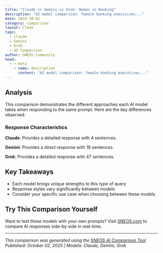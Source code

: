```yaml
---
title: "Claude vs Gemini vs Grok: Women in Banking"
description: "AI model comparison: female banking executives..."
date: 2025-10-02
category: comparison
layout: Clean
tags:
  - Claude
  - Gemini
  - Grok
  - AI Comparison
author: SNEOS Community
head:
  - - meta
    - name: description
      content: "AI model comparison: female banking executives..."
---
```


<ChatComparison
  title="Claude vs Gemini vs Grok: Women in Banking"
  prompt="female banking executives"
  :responses='{
    "Claude": "Female banking executives have made significant strides in an industry that was historically male-dominated. Here are some key points about women in banking leadership:\n\n## Notable Current and Recent Leaders\n\n**Current Executives:**\n- **Jane Fraser** - CEO of Citigroup (first woman to lead a major U.S. bank)\n- **Marianne Lake** - CEO of Consumer \u0026 Community Banking at JPMorgan Chase\n- **Jennifer Piepszak** - Co-CEO of Commercial \u0026 Investment Bank at JPMorgan Chase\n- **Alison Rose** - CEO of NatWest Group (UK)\n\n**Notable Past Leaders:**\n- **Abigail Johnson** - CEO of Fidelity Investments\n- **Ellen Costello** - Former CEO of BNY Mellon Wealth Management\n- **Ruth Porat** - CFO of Alphabet (formerly Goldman Sachs CFO)\n\n## Progress and Challenges\n\n**Positive Trends:**\n- Increasing representation in C-suite and board positions\n- More women in senior risk, compliance, and operational roles\n- Growing pipeline of female talent in mid-level management\n\n**Ongoing Challenges:**\n- Still underrepresented at the CEO level of major banks\n- Pay gaps persist in some institutions\n- Work-life balance pressures in demanding roles\n\n## Industry Impact\n\nFemale executives have often been credited with:\n- Bringing diverse perspectives to risk management\n- Emphasizing stakeholder capitalism and ESG initiatives\n- Improving corporate governance and compliance cultures\n\nWould you like me to focus on any particular aspect, such as specific leaders, career paths, or industry trends?",
    "Gemini": "Okay, I can provide you with information about female banking executives. To give you the most relevant information, tell me what you\u0027re interested in knowing. For example, are you looking for:\n\n*   **A list of prominent female banking executives?** (e.g., CEOs, CFOs, etc.)\n*   **Statistics on the representation of women in banking leadership?** (e.g., percentage of female executives)\n*   **Information on the challenges and opportunities for women in banking?**\n*   **Resources for women in banking?** (e.g., organizations, mentorship programs)\n*   **Historical information on women in banking?**\n*   **Specific examples of successful female banking executives and their stories?**\n*   **Information about companies with strong female leadership in the banking sector?**\n*   **Salary and compensation data for female banking executives?**\n\nOnce you tell me what you\u0027re looking for, I can provide more specific and helpful information.\n",
    "Grok": "Female banking executives have made significant strides in what has traditionally been a male-dominated industry. Their leadership, innovation, and contributions are reshaping the financial sector globally. Below is an overview of notable female banking executives, key challenges they face, and their impact on the industry.\n\n### Notable Female Banking Executives\n1. **Jane Fraser (CEO, Citigroup)**  \n   - Jane Fraser made history as the first woman to lead a major Wall Street bank when she became CEO of Citigroup in 2021.  \n   - Under her leadership, Citi has focused on streamlining operations, exiting non-core markets, and emphasizing sustainable finance.  \n   - Background: Fraser has over 30 years of experience in banking, with roles spanning consumer banking, wealth management, and strategy.\n\n2. **Ana Bot\u00EDn (Executive Chairman, Banco Santander)**  \n   - Ana Bot\u00EDn has been at the helm of Banco Santander, one of Spain\u0027s largest banks, since 2014.  \n   - She has driven digital transformation initiatives and expanded the bank\u0027s global presence.  \n   - Background: A third-generation banker, Bot\u00EDn has a strong legacy in the industry and a focus on innovation.\n\n3. **Abigail Johnson (Chairman and CEO, Fidelity Investments)**  \n   - Leading one of the largest asset management firms globally, Johnson oversees Fidelity\u0027s operations, which manage trillions in assets.  \n   - She has pushed for technological advancements and cryptocurrency integration.  \n   - Background: Johnson joined the family business in 1988 and rose through the ranks to become CEO in 2014.\n\n4. **Adena Friedman (President and CEO, Nasdaq)**  \n   - Friedman is a prominent figure in financial markets as the head of Nasdaq, overseeing one of the world\u2019s leading stock exchanges.  \n   - She has advanced Nasdaq\u0027s focus on technology and data analytics.  \n   - Background: Friedman has held various leadership roles at Nasdaq since joining in 1993.\n\n5. **Mary Callahan Erdoes (CEO, J.P. Morgan Asset \u0026 Wealth Management)**  \n   - Erdoes oversees one of the largest asset and wealth management divisions in the world at J.P. Morgan.  \n   - She is known for her client-focused leadership and strategic growth initiatives.  \n   - Background: With decades of experience in finance, she has been with J.P. Morgan since 1996.\n\n### Challenges Faced by Female Banking Executives\nDespite their achievements, female banking executives often encounter unique challenges:\n- **Gender Bias and Stereotypes**: Women in leadership roles may face unconscious bias, with their decisions or authority questioned more frequently than their male counterparts.\n- **Work-Life Balance**: The demanding nature of executive roles can disproportionately affect women due to societal expectations around family and caregiving responsibilities.\n- **Underrepresentation**: Women remain underrepresented in C-suite roles in banking. According to a 2023 report by McKinsey \u0026 Company, women hold only about 20% of senior leadership positions in financial services.\n- **Glass Ceiling**: Breaking through to top roles often requires overcoming systemic barriers and limited access to mentorship or sponsorship.\n\n### Impact on the Industry\nFemale banking executives are driving meaningful change in the financial sector:\n- **Diversity and Inclusion**: Their presence at the top fosters policies that promote gender equity and diversity within organizations.\n- **Innovation**: Leaders like Jane Fraser and Abigail Johnson are prioritizing technology and digitization, ensuring their firms remain competitive in a rapidly evolving industry.\n- **Sustainable Finance**: Many female executives advocate for environmental, social, and governance (ESG) initiatives, aligning banking practices with broader societal goals.\n- **Mentorship**: They often serve as role models and mentors for aspiring women in finance, helping to build the next generation of leaders.\n\n### Statistics on Women in Banking Leadership\n- A 2022 study by Deloitte found that women hold only 6% of CEO positions in global financial institutions, despite comprising nearly half of the entry-level workforce in the sector.\n- Progress is slow but steady: The percentage of women on bank boards globally increased from 20% in 2016 to 25% in 2022, according to EY.\n- Firms with greater gender diversity in leadership often outperform their peers financially, as noted in a 2020 McKinsey report, which found that companies in the top quartile for gender diversity on executive teams were 25% more likely to have above-average profitability.\n\n### How to Support Female Banking Executives\n- **Corporate Policies**: Companies can implement mentorship programs, flexible work arrangements, and transparent promotion criteria to support women\u2019s career advancement.\n- **Cultural Shifts**: Addressing unconscious bias through training and fostering inclusive workplace cultures is critical.\n- **Networking Opportunities**: Women-specific professional networks and events can provide female executives with resources and visibility.\n\nFemale banking executives are paving the way for a more equitable and innovative financial industry. Their leadership not only breaks barriers but also sets new standards for excellence and inclusivity. If you\u0027re looking for specific data, profiles of other executives, or information on women in banking in a particular region or sector, let me know!"
  }'
  published-date="14:18"
/>

## Analysis

This comparison demonstrates the different approaches each AI model takes when responding to the same prompt. Here are the key differences observed:

### Response Characteristics

**Claude**: Provides a detailed response with 4 sentences. 

**Gemini**: Provides a direct response with 18 sentences. 

**Grok**: Provides a detailed response with 47 sentences. 

## Key Takeaways

- Each model brings unique strengths to this type of query
- Response styles vary significantly between models
- Consider your specific use case when choosing between these models

## Try This Comparison Yourself

Want to test these models with your own prompts? Visit [SNEOS.com](https://sneos.com) to compare AI responses side-by-side in real-time.

---

*This comparison was generated using the [SNEOS AI Comparison Tool](https://sneos.com)*
*Published: October 02, 2025 | Models: Claude, Gemini, Grok*

